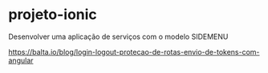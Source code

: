 # projeto-ionic
 Desenvolver uma aplicação de serviços com o modelo SIDEMENU

 https://balta.io/blog/login-logout-protecao-de-rotas-envio-de-tokens-com-angular
